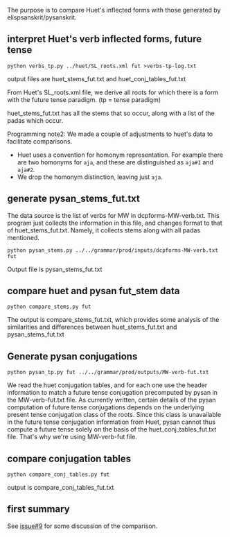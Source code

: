 
The purpose is to compare Huet's inflected forms with those generated by
elispsanskrit/pysanskrit.

## interpret Huet's verb inflected forms, future tense

```
python verbs_tp.py ../huet/SL_roots.xml fut >verbs-tp-log.txt
```
output files are huet_stems_fut.txt and huet_conj_tables_fut.txt

From Huet's SL_roots.xml file, we derive all roots for
which there is a form with the future tense paradigm. (tp = tense paradigm)

huet_stems_fut.txt has all the stems that so occur, along with a list of
the padas which occur.



Programming note2: We made a couple of adjustments to huet's data to 
facilitate comparisons.
* Huet uses a convention for homonym representation. For example there 
  are two homonyms for `aja`, and these are distinguished as `aja#1` and
  `aja#2`.   
* We drop the homonym distinction, leaving just `aja`.

## generate pysan_stems_fut.txt

The data source is the list of verbs for MW in dcpforms-MW-verb.txt.
This program just collects the information in this file, and changes
format to that of huet_stems_fut.txt.  Namely, it collects stems along
with all padas mentioned.

```
python pysan_stems.py ../../grammar/prod/inputs/dcpforms-MW-verb.txt fut
```
Output file is pysan_stems_fut.txt

## compare huet and pysan fut_stem data
```
python compare_stems.py fut
```
The output is compare_stems_fut.txt, which provides some analysis of the
similarities and differences between huet_stems_fut.txt and
pysan_stems_fut.txt

## Generate pysan conjugations

```
python pysan_tp.py fut ../../grammar/prod/outputs/MW-verb-fut.txt

```
We read the huet conjugation tables, and for each one use the header
information to match a future tense conjugation precomputed by pysan in 
the MW-verb-fut.txt file.  As currently written, certain details of
 the pysan computation of future tense conjugations depends on the underlying
present tense conjugation class of the roots. Since this class is unavailable
in the future tense conjugation information from Huet, pysan cannot thus
compute a future tense solely on the basis of the huet_conj_tables_fut.txt file. That's why we're using MW-verb-fut file.

##  compare conjugation tables
```
python compare_conj_tables.py fut 
```

output is compare_conj_tables_fut.txt

## first summary

See [issue#9](https://github.com/funderburkjim/elispsanskrit/issues/9) for some discussion of the comparison.


